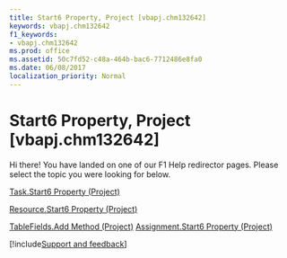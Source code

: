 ```yaml
---
title: Start6 Property, Project [vbapj.chm132642]
keywords: vbapj.chm132642
f1_keywords:
- vbapj.chm132642
ms.prod: office
ms.assetid: 50c7fd52-c48a-464b-bac6-7712486e8fa0
ms.date: 06/08/2017
localization_priority: Normal
---
```



# Start6 Property, Project [vbapj.chm132642]

Hi there! You have landed on one of our F1 Help redirector pages. Please select the topic you were looking for below.

[Task.Start6 Property (Project)](http://msdn.microsoft.com/library/c973968a-7e79-9ccd-6bc0-7b15288c2e95%28Office.15%29.aspx)

[Resource.Start6 Property (Project)](http://msdn.microsoft.com/library/01259f6f-f9e4-3305-10eb-848d1ea1ef31%28Office.15%29.aspx)

[TableFields.Add Method (Project)](http://msdn.microsoft.com/library/d4e6af9f-6d95-49f0-8828-dcd39dbb9f13%28Office.15%29.aspx)
[Assignment.Start6 Property (Project)](http://msdn.microsoft.com/library/677a30a3-1f69-0488-ee40-ee336ef7f501%28Office.15%29.aspx)

[!include[Support and feedback](~/includes/feedback-boilerplate.md)]